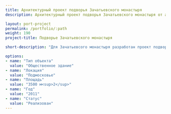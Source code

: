 ```yaml
---
title: Архитектурный проект подворья Зачатьевского монастыря
description: Архитектурный проект подворья Зачатьевского монастыря от архитектурного бюро А510. Индивидуальное проектирование на заказ.

layout: port-project
permalink: /portfolio/:path
weight: 190
project-title: Подворье Зачатьевского монастыря

short-description: "Для Зачатьевсого монастыря разработан проект подворья, где расположены кельи священнослужительниц. Внешняя отделка здания выполнена по мотивам традиционных русских орнаментов."

options:
- name: "Тип объекта"
  value: "Общественное здание"
- name: "Локация"
  value: "Подмосковье"
- name: "Площадь"
  value: "3500 м<sup>2</sup>"
- name: "Год"
  value: "2011"
- name: "Статус"
  value: "Реализован"
---
```

